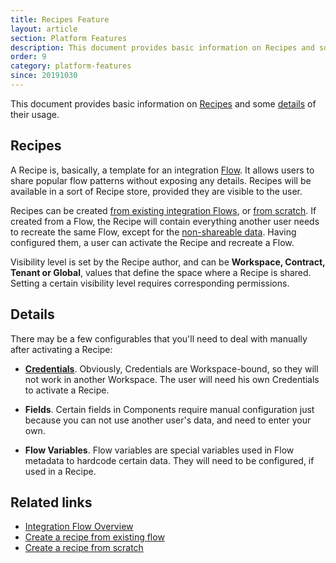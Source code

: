 ```yaml
---
title: Recipes Feature
layout: article
section: Platform Features
description: This document provides basic information on Recipes and some details of their usage.
order: 9
category: platform-features
since: 20191030
---
```


This document provides basic information on [Recipes](#recipes) and some [details](#details) of their usage.

## Recipes

A Recipe is, basically, a template for an integration [Flow](integration-flow). It allows users to share popular flow patterns without exposing any details. Recipes will be available in a sort of Recipe store, provided they are visible to the user.

Recipes can be created [from existing integration Flows](/guides/creating-recipes.html#creating-recipes-from-existing-flows), or [from scratch](/guides/creating-recipes.html#creating-recipes-from-scratch). If created from a Flow, the Recipe will contain everything another user needs to recreate the same Flow, except for the [non-shareable data](#details). Having configured them, a user can activate the Recipe and recreate a Flow.

Visibility level is set by the Recipe author, and can be **Workspace, Contract, Tenant or Global**, values that define the space where a Recipe is shared. Setting a certain visibility level requires corresponding permissions.

## Details

There may be a few configurables that you'll need to deal with manually after activating a Recipe:

- **[Credentials](/guides/credential)**. Obviously, Credentials are Workspace-bound, so they will not work in another Workspace. The user will need his own Credentials to activate a Recipe.

- **Fields**. Certain fields in Components require manual configuration just because you can not use another user's data, and need to enter your own.

- **Flow Variables**. Flow variables are special variables used in Flow metadata to hardcode certain data. They will need to be configured, if used in a Recipe.

## Related links

- [Integration Flow Overview](integration-flow)
- [Create a recipe from existing flow]({{site.data.tenant.apiDocsUri}}/v2#/recipes/post_flows__flow_id__export_to_recipe)
- [Create a recipe from scratch]({{site.data.tenant.apiDocsUri}}/v2#/recipes/post_recipes)
